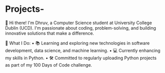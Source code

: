#  Projects-
👋 Hi there!
I'm Dhruv, a Computer Science student at University College Dublin (UCD). I'm passionate about coding, problem-solving, and building innovative solutions that make a difference.

🌟 What I Do:
•	📚 Learning and exploring new technologies in software development, data science, and machine learning.
•	💻 Currently enhancing my skills in  Python.
•	🛠️ Committed to regularly uploading Python projects as part of my 100 Days of Code challenge.

